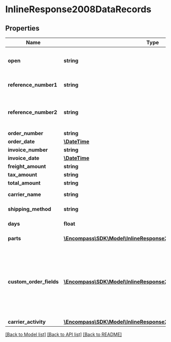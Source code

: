 # InlineResponse2008DataRecords

## Properties
Name | Type | Description | Notes
------------ | ------------- | ------------- | -------------
**open** | **string** | order or invoice has open items (Y/N) | [optional] 
**reference_number1** | **string** | main reference number | [optional] 
**reference_number2** | **string** | main reference number or claim number | [optional] 
**order_number** | **string** |  | [optional] 
**order_date** | [**\DateTime**](\DateTime.md) |  | [optional] 
**invoice_number** | **string** |  | [optional] 
**invoice_date** | [**\DateTime**](\DateTime.md) |  | [optional] 
**freight_amount** | **string** |  | [optional] 
**tax_amount** | **string** |  | [optional] 
**total_amount** | **string** |  | [optional] 
**carrier_name** | **string** | carrier name | [optional] 
**shipping_method** | **string** | shipping service | [optional] 
**days** | **float** | number of days old | [optional] 
**parts** | [**\Encompass\SDK\Model\InlineResponse2008DataParts[]**](InlineResponse2008DataParts.md) | array of part details | [optional] 
**custom_order_fields** | [**\Encompass\SDK\Model\InlineResponse2008DataCustomOrderFields[]**](InlineResponse2008DataCustomOrderFields.md) | array of values that will be returned at the order level if they were provided during the order process | [optional] 
**carrier_activity** | [**\Encompass\SDK\Model\InlineResponse2008DataCarrierActivity**](InlineResponse2008DataCarrierActivity.md) |  | [optional] 

[[Back to Model list]](../../README.md#documentation-for-models) [[Back to API list]](../../README.md#documentation-for-api-endpoints) [[Back to README]](../../README.md)

